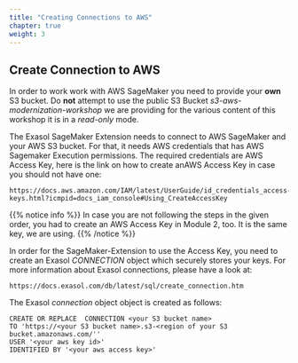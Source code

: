```yaml
---
title: "Creating Connections to AWS"
chapter: true
weight: 3 
---
```


## Create Connection to AWS


In order to work work with AWS SageMaker you need to provide your <b>own</b> S3 bucket. Do <b>not</b> attempt to use the public S3 Bucket <i>s3-aws-modernization-workshop</i> we are providing for the various content of this workshop it is in a <i>read-only</i> mode. 

The Exasol SageMaker Extension needs to connect to AWS SageMaker and your AWS S3 bucket. For that, it needs AWS credentials that has AWS Sagemaker Execution permissions. The required credentials are AWS Access Key, here is the link on how to create anAWS Access Key in case you should not have one:

	https://docs.aws.amazon.com/IAM/latest/UserGuide/id_credentials_access-keys.html?icmpid=docs_iam_console#Using_CreateAccessKey
	
{{% notice info %}}
In case you are not following the steps in the given order, you had to create an AWS Access Key in Module 2, too. It is the same key, we are using.
{{% /notice %}}

In order for the SageMaker-Extension to use the Access Key, you need to create an Exasol <i>CONNECTION</i> object which securely stores your keys. 
For more information about Exasol connections, please have a look at:
	
	https://docs.exasol.com/db/latest/sql/create_connection.htm


The Exasol <i>connection</i> object object is created as follows:

	CREATE OR REPLACE  CONNECTION <your S3 bucket name>
    TO 'https://<your S3 bucket name>.s3-<region of your S3 bucket.amazonaws.com/''
    USER '<your aws key id>'
    IDENTIFIED BY '<your aws access key>'
